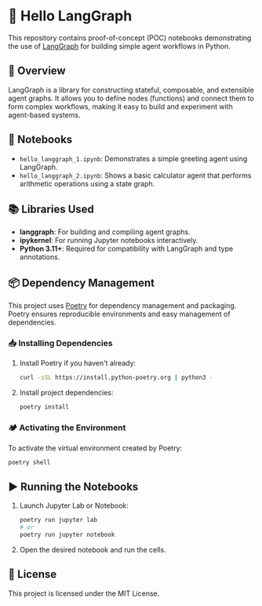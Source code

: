 # 🚀 Hello LangGraph

This repository contains proof-of-concept (POC) notebooks demonstrating the use of [LangGraph](https://github.com/langchain-ai/langgraph) for building simple agent workflows in Python.

## 📝 Overview

LangGraph is a library for constructing stateful, composable, and extensible agent graphs. It allows you to define nodes (functions) and connect them to form complex workflows, making it easy to build and experiment with agent-based systems.

## 📒 Notebooks

- `hello_langgraph_1.ipynb`: Demonstrates a simple greeting agent using LangGraph.
- `hello_langgraph_2.ipynb`: Shows a basic calculator agent that performs arithmetic operations using a state graph.

## 📚 Libraries Used

- **langgraph**: For building and compiling agent graphs.
- **ipykernel**: For running Jupyter notebooks interactively.
- **Python 3.11+**: Required for compatibility with LangGraph and type annotations.

## 📦 Dependency Management

This project uses [Poetry](https://python-poetry.org/) for dependency management and packaging. Poetry ensures reproducible environments and easy management of dependencies.

### 📥 Installing Dependencies

1. Install Poetry if you haven't already:
   ```sh
   curl -sSL https://install.python-poetry.org | python3 -
   ```
2. Install project dependencies:
   ```sh
   poetry install
   ```

### 🏕️ Activating the Environment

To activate the virtual environment created by Poetry:
```sh
poetry shell
```

## ▶️ Running the Notebooks

1. Launch Jupyter Lab or Notebook:
   ```sh
   poetry run jupyter lab
   # or
   poetry run jupyter notebook
   ```
2. Open the desired notebook and run the cells.

## 📄 License

This project is licensed under the MIT License.

